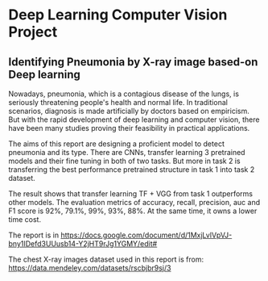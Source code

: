 # Deep Learning Computer Vision Project

## Identifying Pneumonia by X-ray image based-on Deep learning

Nowadays, pneumonia, which is a contagious disease of the lungs, is seriously threatening people's health and normal life. In traditional scenarios, diagnosis is made artificially by doctors based on empiricism. But with the rapid development of deep learning and computer vision, there have been many studies proving their feasibility in practical applications. 

The aims of this report are designing a proficient model to detect pneumonia and its type. There are CNNs, transfer learning 3 pretrained models and their fine tuning in both of two tasks. But more in task 2 is transferring the best performance pretrained structure in task 1 into task 2 dataset. 

The result shows that transfer learning TF + VGG from task 1 outperforms other models. The evaluation metrics of accuracy, recall, precision, auc and F1 score is 92%, 79.1%, 99%, 93%, 88%. At the same time, it owns a lower time cost.

The report is in https://docs.google.com/document/d/1MxjLvlVpVJ-bny1IDefd3UUusb14-Y2jHT9rJg1YGMY/edit#

The chest X-ray images dataset used in this report is from: https://data.mendeley.com/datasets/rscbjbr9sj/3
